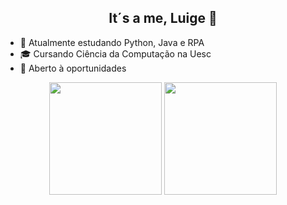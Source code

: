 <h2 align="center"><strong>It´s a me, Luige 🍄</strong></h2>
<t></t>

- 🌱 Atualmente estudando Python, Java e RPA
- 🎓 Cursando Ciência da Computação na Uesc
- 🏢 Aberto à oportunidades 

<p align="center">
<img height="180em" src="https://github-readme-stats.vercel.app/api?username=lluigecm&private=true&show_icons=true&theme=radical&include_all_commits=true" align = "center"/>
<img height="180em" src="https://github-readme-stats.vercel.app/api/top-langs?username=lluigecm&show_icons=true&locale=en&layout=compact&theme=radical" align = "center"/>
</p>
